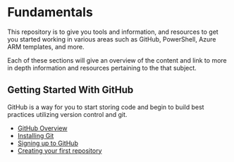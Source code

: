 # Fundamentals

This repository is to give you tools and information, and resources to get you started working in various areas such as GitHub, PowerShell, Azure ARM templates, and more.

Each of these sections will give an overview of the content and link to more in depth information and resources pertaining to the that subject.

## Getting Started With GitHub

GitHub is a way for you to start storing code and begin to build best practices utilizing version control and git.

  - [GitHub Overview](/Github/Overview.md)
  - [Installing Git](/Github/Overview.md#InstallingGit)
  - [Signing up to GitHub](/Github/Overview.md#SigninguptoGitHub)
  - [Creating your first repository](/Github/Overview.md#Creatingyourfirstrepository)
